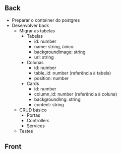 ## Back

- Preparar o container do postgres
- Desenvolver back
  - Migrar as tabelas
    - Tabelas
      - id: number
      - name: string, único
      - backgroundImage: string
      - url: string
    - Colunas
      - id: number
      - table_id: number (referência à tabela)
      - position: number
    - Cards
      - id: number
      - column_id: number (referência à coluna)
      - backgroundImg: string
      - content: string
  - CRUD básico
    - Portas
    - Controllers
    - Services
  - Testes

## Front